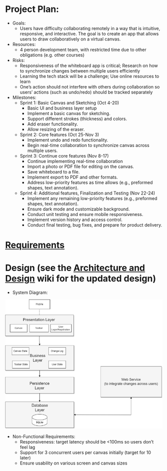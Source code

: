 # Project Plan:

- Goals:
    - Users have difficulty collaborating remotely in a way that is intuitive, responsive, and interactive. The goal is to create an app that allows users to draw collaboratively on a virtual canvas.
- Resources:
    - 4 person development team, with restricted time due to other obligations (e.g. other courses)
- Risks:
    - Responsiveness of the whiteboard app is critical; Research on how to synchronize changes between multiple users efficiently
    - Learning the tech stack will be a challenge; Use online resources to learn
    - One’s action should not interfere with others during collaboration so users’ actions (such as undo/redo) should be tracked separately 
- Milestones:
    - Sprint 1: Basic Canvas and Sketching (Oct 4-20)
        - Basic UI and business layer setup 
        - Implement a basic canvas for sketching.
        - Support different strokes (thickness) and colors.
        - Add eraser functionality.
        - Allow resizing of the eraser.
    - Sprint 2: Core features (Oct 25-Nov 3)
        - Implement undo and redo functionality.
        - Begin real-time collaboration to synchronize canvas across multiple users.
    - Sprint 3: Continue core features (Nov 8-17)
        - Continue implementing real-time collaboration
        - Import a photo or PDF file for editing on the canvas.
        - Save whiteboard to a file.
        - Implement export to PDF and other formats.
        - Address low-priority features as time allows (e.g., preformed shapes, text annotation).
    - Sprint 4: Additional features, Finalization and Testing (Nov 22-24)
        - Implement any remaining low-priority features (e.g., preformed shapes, text annotation).
        - Ensure dark mode and customizable background.
        - Conduct unit testing and ensure mobile responsiveness.
        - Implement version history and access control.
        - Conduct final testing, bug fixes, and prepare for product delivery.

# [Requirements](https://git.uwaterloo.ca/s26nadee/cs346-project/-/wikis/Requirements)

# Design (see the [Architecture and Design](https://git.uwaterloo.ca/s26nadee/cs346-project/-/wikis/Architecture-and-Design) wiki for the updated design)

- System Diagram:

![cs346-whiteboard.drawio](uploads/ed30378375456c2297863d584344afc3/cs346-whiteboard.drawio.png)

- Non-Functional Requirements: 
    - Responsiveness: target latency should be <100ms so users don’t feel lag
    - Support for 3 concurrent users per canvas initially (target for 10 later)
    - Ensure usability on various screen and canvas sizes

